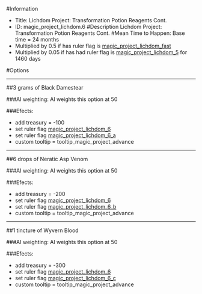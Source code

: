#Information
 - Title: Lichdom Project: Transformation Potion Reagents Cont.
 - ID: magic_project_lichdom.6
#Description
Lichdom Project: Transformation Potion Reagents Cont.
#Mean Time to Happen:
Base time = 24 months
 - Multiplied by 0.5 if has ruler flag is [magic_project_lichdom_fast](../flags/magic_project_lichdom_fast.md)
 - Multiplied by 0.05 if has had ruler flag is [magic_project_lichdom_5](../flags/magic_project_lichdom_5.md) for 1460 days

#Options

___
##3 grams of Black Damestear

###AI weighting:
AI weights this option at 50


###Efects:<ul><li>add treasury = -100</li><li>set ruler flag [magic_project_lichdom_6](../flags/magic_project_lichdom_6.md)</li><li>set ruler flag [magic_project_lichdom_6_a](../flags/magic_project_lichdom_6_a.md)</li><li>custom tooltip = tooltip_magic_project_advance</li></ul>

___
##6 drops of Neratic Asp Venom

###AI weighting:
AI weights this option at 50


###Efects:<ul><li>add treasury = -200</li><li>set ruler flag [magic_project_lichdom_6](../flags/magic_project_lichdom_6.md)</li><li>set ruler flag [magic_project_lichdom_6_b](../flags/magic_project_lichdom_6_b.md)</li><li>custom tooltip = tooltip_magic_project_advance</li></ul>

___
##1 tincture of Wyvern Blood

###AI weighting:
AI weights this option at 50


###Efects:<ul><li>add treasury = -300</li><li>set ruler flag [magic_project_lichdom_6](../flags/magic_project_lichdom_6.md)</li><li>set ruler flag [magic_project_lichdom_6_c](../flags/magic_project_lichdom_6_c.md)</li><li>custom tooltip = tooltip_magic_project_advance</li></ul>
